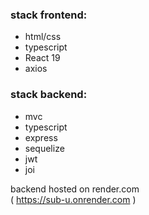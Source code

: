 ### stack frontend:

- html/css
- typescript
- React 19
- axios

### stack backend:

- mvc
- typescript
- express
- sequelize
- jwt
- joi

backend hosted on render.com  
( https://sub-u.onrender.com )

<!--

---

just run in your console in this directory
and wait a bit

```
run3205
```

(if nothing happened, check the browser)

---

P.S.
if bash run3205 dont work then you must run this two commands in two terminal

```
cd server && npm run build & clear & npm run start
```

````
cd client && npm run start
``` -->
